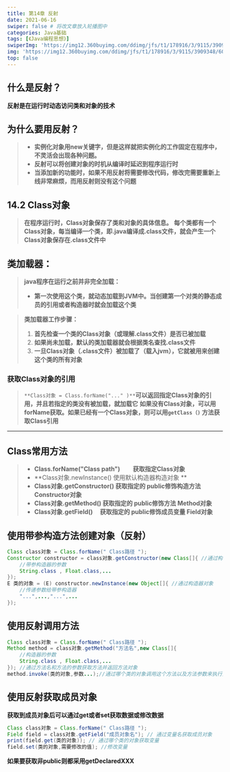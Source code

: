 ```yaml
---
title: 第14章 反射
date: 2021-06-16
swiper: false # 将改文章放入轮播图中
categories: Java基础
tags: [《Java编程思想》]
swiperImg: 'https://img12.360buyimg.com/ddimg/jfs/t1/178916/3/9115/3909348/60c7fd3bEba302120/57d3cba209336e3a.jpg' # 该文章在轮播图中的图片
img: 'https://img12.360buyimg.com/ddimg/jfs/t1/178916/3/9115/3909348/60c7fd3bEba302120/57d3cba209336e3a.jpg' # 该文章图片，可以是本地目录下图片也可以是http://xxx图片
top: false
---
```

## 什么是反射？
**反射是在运行时动态访问类和对象的技术**
## 为什么要用反射？
> - **实例化对象用new关键字，但是这样就把实例化的工作固定在程序中，不灵活会出现各种问题。**
> - **反射可以将创建对象的时机从编译时延迟到程序运行时**
> - **当添加新的功能时，如果不用反射将需要修改代码，修改完需要重新上线非常麻烦，而用反射则没有这个问题**



## 14.2 Class对象
> **在程序运行时，Class对象保存了类和对象的具体信息。**
> **每个类都有一个Class对象，每当编译一个类，即.java编译成.class文件，就会产生一个Class对象保存在.class文件中**

## 类加载器：
> **java程序在运行之前并非完全加载：**
> - **第一次使用这个类，就动态加载到JVM中。当创建第一个对类的静态成员的引用或者构造器时就会加载这个类**



> **类加载器工作步骤：**
> 1. **首先检查一个类的Class对象（或理解.class文件）是否已被加载**
> 1. **如果尚未加载，默认的类加载器就会根据类名查找.class文件**
> 1. **一旦Class对象（.class文件）被加载了（载入jvm），它就被用来创建这个类的所有对象**



### 获取Class对象的引用
> `**Class对象 = Class.forName("..." )**`**可以返回指定Class对象的引用，并且若指定的类没有被加载，就加载它**
> **如果没有Class对象，可以用forName获取。如果已经有一个Class对象，则可以用`getClass（)` 方法获取Class引用**

---

## Class常用方法
> - **Class.forName("Class path")           获取指定Class对象**
> - **Class对象.newInstance()                  使用默认构造器构造对象 **
> - **Class对象.getConstructor()              获取指定的 public修饰构造方法 Constructor对象**
> - **Class对象.getMethod()                    获取指定的 public修饰方法 Method对象**
> - **Class对象.getField()                        获取指定的 public修饰成员变量 Field对象**

## 使用带参构造方法创建对象（反射）
```java
Class class对象 = Class.forName(" Class路径 ");
Constructor constructor = class对象.getConstructor(new Class[]{ //通过构造器的参数获取构造器对象
	//带参构造器的参数
    String.class , Float.class,...
});
E 类的对象 = (E) constructor.newInstance(new Object[]{ //通过构造器对象
    //传递参数给带参构造器
    "...",...,"...",...
});
```
## 使用反射调用方法
```java
Class class对象 = Class.forName(" Class路径 ");
Method method = class对象.getMethod("方法名",new Class[]{
	//构造器的参数
    String.class , Float.class,...
}); //通过方法名和方法的参数获取方法并返回方法对象
method.invoke(类的对象,参数...);//通过哪个类的对象调用这个方法以及方法参数来执行方法
```
## 使用反射获取成员对象
**获取到成员对象后可以通过get或者set获取数据或修改数据**
```java
Class class对象 = Class.forName(" Class路径 ");
Field field = class对象.getField("成员对象名"); // 通过变量名获取成员对象
print(field.get(类的对象)); // 通过哪个类的对象获取变量
field.set(类的对象,需要修改的值); //修改变量
```
**如果要获取非public则都采用getDeclaredXXX**
